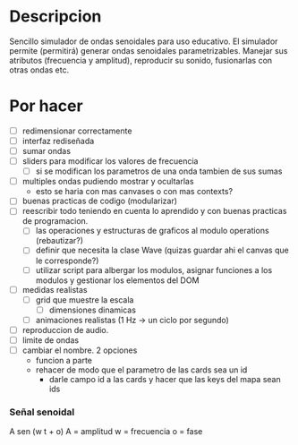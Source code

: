 # Descripcion
Sencillo simulador de ondas senoidales para uso educativo. 
El simulador permite (permitirá) generar ondas senoidales parametrizables. Manejar sus atributos (frecuencia y amplitud), reproducir su sonido, fusionarlas con otras ondas etc.

# Por hacer
 - [ ] redimensionar correctamente
 - [ ] interfaz rediseñada
 - [ ] sumar ondas
 - [ ] sliders para modificar los valores de frecuencia
    - [ ] si se modifican los parametros de una onda tambien de sus sumas
 - [ ] multiples ondas pudiendo mostrar y ocultarlas
   - esto se haria con mas canvases o con mas contexts?
 - [ ] buenas practicas de codigo (modularizar)
 - [ ] reescribir todo teniendo en cuenta lo aprendido y con buenas practicas de programacion.
   - [ ] las operaciones y estructuras de graficos al modulo operations (rebautizar?)
   - [ ] definir que necesita la clase Wave (quizas guardar ahi el canvas que le corresponde?)
   - [ ] utilizar script para albergar los modulos, asignar funciones a los modulos y gestionar los elementos del DOM
 - [ ] medidas realistas
   - [ ] grid que muestre la escala
      - [ ] dimensiones dinamicas
   - [ ] animaciones realistas (1 Hz -> un ciclo por segundo)
- [ ] reproduccion de audio.
- [ ] limite de ondas
- [ ] cambiar el nombre. 2 opciones 
    - funcion a parte
    - rehacer de modo que el parametro de las cards sea un id
      - darle campo id a las cards y hacer que las keys del mapa sean ids

### Señal senoidal
A sen (w t + o)
A = amplitud
w = frecuencia
o = fase